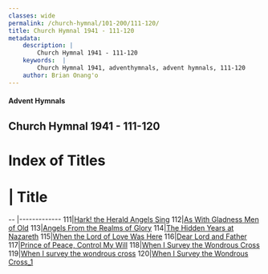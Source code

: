 ```yaml
---
classes: wide
permalink: /church-hymnal/101-200/111-120/
title: Church Hymnal 1941 - 111-120
metadata:
    description: |
        Church Hymnal 1941 - 111-120
    keywords:  |
        Church Hymnal 1941, adventhymnals, advent hymnals, 111-120
    author: Brian Onang'o
---
```


#### Advent Hymnals
## Church Hymnal 1941 - 111-120

# Index of Titles
# | Title                        
-- |-------------
111|[Hark! the Herald Angels Sing](/church-hymnal/101-200/111-120/Hark!-the-Herald-Angels-Sing)
112|[As With Gladness Men of Old](/church-hymnal/101-200/111-120/As-With-Gladness-Men-of-Old)
113|[Angels From the Realms of Glory](/church-hymnal/101-200/111-120/Angels-From-the-Realms-of-Glory)
114|[The Hidden Years at Nazareth](/church-hymnal/101-200/111-120/The-Hidden-Years-at-Nazareth)
115|[When the Lord of Love Was Here](/church-hymnal/101-200/111-120/When-the-Lord-of-Love-Was-Here)
116|[Dear Lord and Father](/church-hymnal/101-200/111-120/Dear-Lord-and-Father)
117|[Prince of Peace, Control My Will](/church-hymnal/101-200/111-120/Prince-of-Peace,-Control-My-Will)
118|[When I Survey the Wondrous Cross](/church-hymnal/101-200/111-120/When-I-Survey-the-Wondrous-Cross)
119|[When I survey the wondrous cross](/church-hymnal/101-200/111-120/When-I-survey-the-wondrous-cross)
120|[When I Survey the Wondrous Cross_1](/church-hymnal/101-200/111-120/When-I-Survey-the-Wondrous-Cross_1)